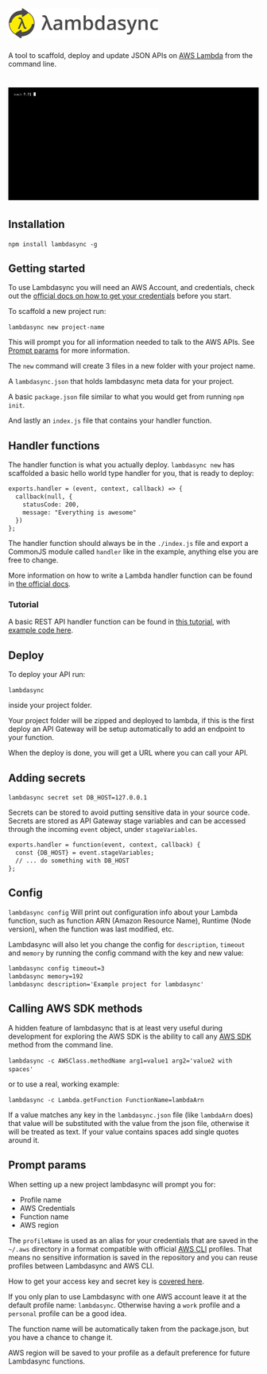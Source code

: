 # ![Lambdasync logo](logo.png?raw=true "Lambdasync logo")

A tool to scaffold, deploy and update JSON APIs on [AWS Lambda](https://aws.amazon.com/lambda/details/) from the command line.

# ![Demo](demo.gif?raw=true "Usage demo")

## Installation

`npm install lambdasync -g`


## Getting started

To use Lambdasync you will need an AWS Account, and credentials, check out the [official docs on how to get your credentials](http://goo.gl/aMbXsg) before you start.

To scaffold a new project run:

`lambdasync new project-name`

This will prompt you for all information needed to talk to the AWS APIs. See [Prompt params](#prompt) for more information.

 The `new` command will create 3 files in a new folder with your project name.

 A `lambdasync.json` that holds lambdasync meta data for your project.

 A basic `package.json` file similar to what you would get from running `npm init`.

 And lastly an `index.js` file that contains your handler function.


## Handler functions

The handler function is what you actually deploy. `lambdasync new` has scaffolded a basic hello world type handler for you, that is ready to deploy:

```
exports.handler = (event, context, callback) => {
  callback(null, {
    statusCode: 200,
    message: "Everything is awesome"
  })
};
```

The handler function should always be in the `./index.js` file and export a CommonJS module called `handler` like in the example, anything else you are free to change.

More information on how to write a Lambda handler function can be found in [the official docs](http://docs.aws.amazon.com/lambda/latest/dg/nodejs-prog-model-handler.html).

### Tutorial
A basic REST API handler function can be found in [this tutorial](http://fredrik.anderzon.se/2016/11/25/create-a-rest-api-on-aws-lambda-using-lambdasync/), with [example code here](https://github.com/fanderzon/lambdasync-example).

## Deploy

To deploy your API run:

`lambdasync`

inside your project folder.

Your project folder will be zipped and deployed to lambda, if this is the first deploy an API Gateway will be setup automatically to add an endpoint to your function.

When the deploy is done, you will get a URL where you can call your API.


## Adding secrets


`lambdasync secret set DB_HOST=127.0.0.1`

Secrets can be stored to avoid putting sensitive data in your source code. Secrets are stored as API Gateway stage variables and can be accessed through the incoming `event` object, under `stageVariables`.

```
exports.handler = function(event, context, callback) {
  const {DB_HOST} = event.stageVariables;
  // ... do something with DB_HOST
};
```

## Config

`lambdasync config`
Will print out configuration info about your Lambda function, such as function ARN (Amazon Resource Name), Runtime (Node version), when the function was last modified, etc.

Lambdasync will also let you change the config for `description`, `timeout` and `memory` by running the config command with the key and new value:

```
lambdasync config timeout=3
lambdasync memory=192
lambdasync description='Example project for lambdasync'
```

## Calling AWS SDK methods
A hidden feature of lambdasync that is at least very useful during development for exploring the AWS SDK is the ability to call any [AWS SDK](http://docs.aws.amazon.com/AWSJavaScriptSDK/latest/index.html) method from the command line.

`lambdasync -c AWSClass.methodName arg1=value1 arg2='value2 with spaces'`

or to use a real, working example:

`lambdasync -c Lambda.getFunction FunctionName=lambdaArn`

If a value matches any key in the `lambdasync.json` file (like `lambdaArn` does) that value will be substituted with the value from the json file, otherwise it will be treated as text. If your value contains spaces add single quotes around it.


## <a name="prompt"></a>Prompt params

When setting up a new project lambdasync will prompt you for:

* Profile name
* AWS Credentials
* Function name
* AWS region

The `profileName` is used as an alias for your credentials that are saved in the `~/.aws` directory in a format compatible with official [AWS CLI](https://aws.amazon.com/cli/) profiles. That means no sensitive information is saved in the repository and you can reuse profiles between Lambdasync and AWS CLI.

How to get your access key and secret key is [covered here](http://goo.gl/aMbXsg).

 If you only plan to use Lambdasync with one AWS account leave it at the default profile name: `lambdasync`. Otherwise having a `work` profile and a `personal` profile can be a good idea.

 The function name will be automatically taken from the package.json, but you have a chance to change it.

 AWS region will be saved to your profile as a default preference for future Lambdasync functions.
